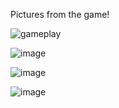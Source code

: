 

Pictures from the game!

![gameplay](https://user-images.githubusercontent.com/58227328/103029514-f61bf300-4527-11eb-968d-b7c10a601954.gif)


![image](https://user-images.githubusercontent.com/58227328/103028156-29a94e00-4525-11eb-821e-b51bbf802428.png)

![image](https://user-images.githubusercontent.com/58227328/103028308-7c830580-4525-11eb-809b-f578218d76d8.png)

![image](https://user-images.githubusercontent.com/58227328/103028391-ab997700-4525-11eb-9cda-c267c3d3e687.png)
